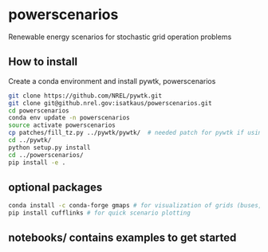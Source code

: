 powerscenarios
=====================

Renewable energy scenarios for stochastic grid operation problems

## How to install

Create a conda environment and install pywtk, powerscenarios

```bash
git clone https://github.com/NREL/pywtk.git
git clone git@github.nrel.gov:isatkaus/powerscenarios.git
cd powerscenarios
conda env update -n powerscenarios
source activate powerscenarios
cp patches/fill_tz.py ../pywtk/pywtk/  # needed patch for pywtk if using py3, or change print statements manually
cd ../pywtk/
python setup.py install
cd ../powerscenarios/
pip install -e .
```

## optional packages
```bash
conda install -c conda-forge gmaps # for visualization of grids (buses, wind sites, power lines, etc)
pip install cufflinks # for quick scenario plotting 
```

## notebooks/ contains examples to get started


